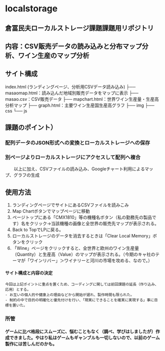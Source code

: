 # localstorage
## 倉冨民夫ローカルストレージ課題課題用リポジトリ

## 内容：CSV販売データの読み込みと分布マップ分析、ワイン生産のマップ分析

## サイト構成
index.html (ランディングページ、分析用CSVデータ読み込み)
├── masaomap.html：読み込んだ地域別販売データをマップに表示
├── masao.csv：CSV販売データ
├── mapchart.html：世界ワイン生産量・生産高分析マップ
├── graph.html：主要ワイン生産国生産高グラフ
├── img
├── css
└── js

## 課題のポイント）
### 配列データのJSON形式への変換とローカルストレージへの保存
### 別ページよりローカルストレージにアクセスして配列へ複合
　　以上に加え、CSVファイルの読み込み、Googleチャート利用によるマップ、グラフの生成

## 使用方法
 1. ランディングページでサイトにあるCSVファイルを読みこみ
 2. Map Chartボタンでマップページに移動
 3. ページトップにある「CMX1810」等の機種名ボタン（私の勤務先の製品です）名をクリック→当該機種の画像と全世界の販売先マップが表示される。
 4. Back to TopでLPに戻る。
 5. ローカルストレージのデータを消去するときは「Clear Local Memory」ボタンをクリック
 6. 「Wine」ページをクリックすると、全世界と欧州のワイン生産量（Quantity）と生産高（Value）のマップが表示される。（今期のキャ社のテーマが「ワインリバー」＞ワイナリーと河川の市場を攻める、なので。）

#### サイト構成と内容の決定
    今回は上記ポイントに重点を置くため、コーディングに関しては前回課題の延長（作り込み、応用）とする。
    - お互いの個人的や健康上の理由などから開始が遅れ、製作時間も限られた。
    - 制約の中で目的の明確化と優先付けを行い、「現実にできることを確実に実現する」事に目標を置いた。

### 所管
#### ゲームに比べ格段にスムーズに、悩むこともなく（調べ、学びはしましたが）作成できました。やはり私はゲームもギャンブルも一切しないので、以前のゲーム製作には苦しんだのかも。
